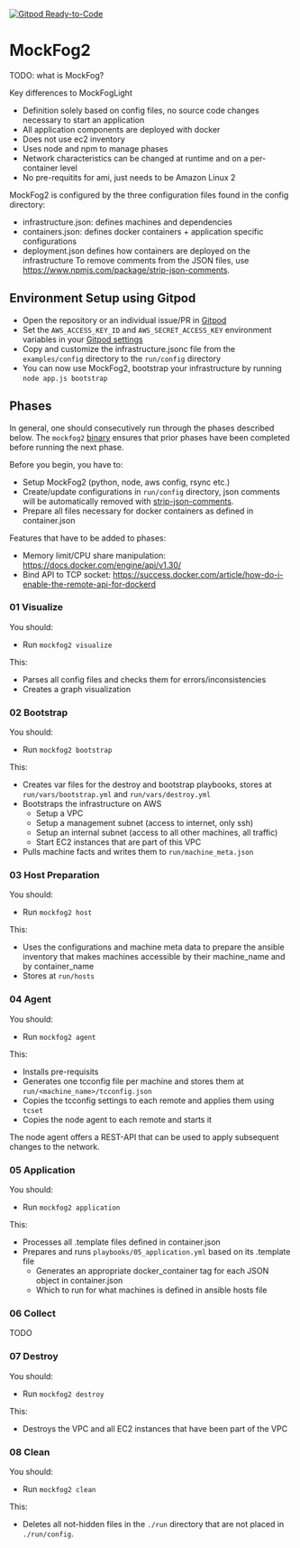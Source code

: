 [![Gitpod Ready-to-Code](https://img.shields.io/badge/Gitpod-Ready--to--Code-blue?logo=gitpod)](https://gitpod.io/#https://github.com/MoeweX/MockFog2) 

# MockFog2

TODO: what is MockFog?

Key differences to MockFogLight
- Definition solely based on config files, no source code changes necessary to start an application
- All application components are deployed with docker
- Does not use ec2 inventory
- Uses node and npm to manage phases
- Network characteristics can be changed at runtime and on a per-container level
- No pre-requitits for ami, just needs to be Amazon Linux 2

MockFog2 is configured by the three configuration files found in the config directory:
- infrastructure.json: defines machines and dependencies
- containers.json: defines docker containers + application specific configurations
- deployment.json defines how containers are deployed on the infrastructure
To remove comments from the JSON files, use https://www.npmjs.com/package/strip-json-comments.

## Environment Setup using Gitpod
- Open the repository or an individual issue/PR in [Gitpod](https://www.gitpod.io/docs/getting-started/)
- Set the `AWS_ACCESS_KEY_ID` and `AWS_SECRET_ACCESS_KEY` environment variables in your [Gitpod settings](https://www.gitpod.io/docs/environment-variables/)
- Copy and customize the infrastructure.jsonc file from the `examples/config` directory to the `run/config` directory
- You can now use MockFog2, bootstrap your infrastructure by running `node app.js bootstrap`

## Phases

In general, one should consecutively run through the phases described below.
The `mockfog2` [binary](https://medium.com/netscape/a-guide-to-create-a-nodejs-command-line-package-c2166ad0452e) ensures that prior phases have been completed before running the next phase.

Before you begin, you have to:
- Setup MockFog2 (python, node, aws config, rsync etc.)
- Create/update configurations in `run/config` directory, json comments will be automatically removed with [strip-json-comments](https://www.npmjs.com/package/strip-json-comments).
- Prepare all files necessary for docker containers as defined in container.json

Features that have to be added to phases:
- Memory limit/CPU share manipulation: https://docs.docker.com/engine/api/v1.30/
- Bind API to TCP socket: https://success.docker.com/article/how-do-i-enable-the-remote-api-for-dockerd

### 01 Visualize
You should:
- Run `mockfog2 visualize`

This:
- Parses all config files and checks them for errors/inconsistencies
- Creates a graph visualization

### 02 Bootstrap
You should:
 - Run `mockfog2 bootstrap`

This:
- Creates var files for the destroy and bootstrap playbooks, stores at `run/vars/bootstrap.yml` and `run/vars/destroy.yml`
- Bootstraps the infrastructure on AWS
    - Setup a VPC
    - Setup a management subnet (access to internet, only ssh)
    - Setup an internal subnet (access to all other machines, all traffic)
    - Start EC2 instances that are part of this VPC
- Pulls machine facts and writes them to `run/machine_meta.json`

### 03 Host Preparation
You should:
- Run `mockfog2 host`

This:
- Uses the configurations and machine meta data to prepare the ansible inventory that makes machines accessible by their machine_name and by container_name
- Stores at `run/hosts`

### 04 Agent
You should:
- Run `mockfog2 agent`

This:
- Installs pre-requisits
- Generates one tcconfig file per machine and stores them at `run/<machine_name>/tcconfig.json`
- Copies the tcconfig settings to each remote and applies them using `tcset`
- Copies the node agent to each remote and starts it

The node agent offers a REST-API that can be used to apply subsequent changes to the network.

### 05 Application
You should:
- Run `mockfog2 application`

This:
- Processes all .template files defined in container.json
- Prepares and runs `playbooks/05_application.yml` based on its .template file
    - Generates an appropriate docker_container tag for each JSON object in container.json
    - Which to run for what machines is defined in ansible hosts file

### 06 Collect
TODO

### 07 Destroy
You should:
- Run `mockfog2 destroy`

This:
- Destroys the VPC and all EC2 instances that have been part of the VPC

### 08 Clean
You should:
- Run `mockfog2 clean`

This:
- Deletes all not-hidden files in the `./run` directory that are not placed in `./run/config`.